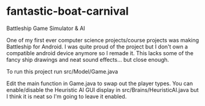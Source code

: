 # fantastic-boat-carnival
Battleship Game Simulator &amp; AI

One of my first ever computer science projects/course projects was making Battleship for Android. I was quite proud of the project but I don't own a compatible android device anymore so I remade it. This lacks some of the fancy ship drawings and neat sound effects... but close enough.

To run this project run src/Model/Game.java

Edit the main function in Game.java to swap out the player types. You can enable/disable the Heuristic AI GUI display in src/Brains/HeuristicAI.java but I think it is neat so I'm going to leave it enabled. 
